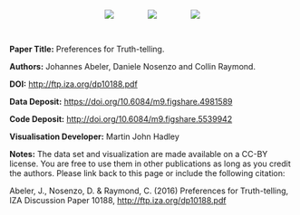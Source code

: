 <center><img src="images/uni-oxford-logo.png" style="padding: 28px"/>
<img src="images/uni-nottingham-logo.png" style="padding: 28px"/>
<img src="images/logo.png" style="padding: 28px"/>
</center>

**Paper Title:** Preferences for Truth-telling.

**Authors:** Johannes Abeler, Daniele Nosenzo and Collin Raymond.

**DOI:** <a href="http://ftp.iza.org/dp10188.pdf" target="_blank">http://ftp.iza.org/dp10188.pdf</a>

**Data Deposit:** <a href="https://doi.org/10.6084/m9.figshare.4981589" target="_blank">https://doi.org/10.6084/m9.figshare.4981589</a>

**Code Deposit:** <a href="http://doi.org/10.6084/m9.figshare.5539942" target="_blank">http://doi.org/10.6084/m9.figshare.5539942</a>

**Visualisation Developer:** Martin John Hadley

**Notes:** The data set and visualization are made available on a CC-BY license. You are free to use them in other publications as long as you credit the authors. Please link back to this page or include the following citation:

Abeler, J., Nosenzo, D. & Raymond, C. (2016) Preferences for Truth-telling, IZA Discussion Paper 10188, <a href="http://ftp.iza.org/dp10188.pdf" target="_blank">http://ftp.iza.org/dp10188.pdf</a>
